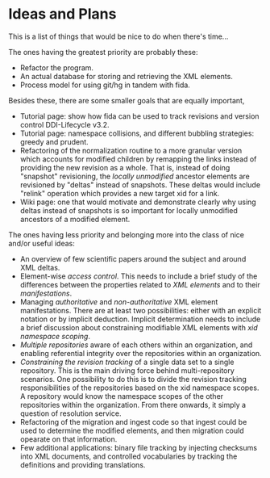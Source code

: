 # Ideas and Plans #

This is a list of things that would be nice to do when there's time...

The ones having the greatest priority are probably these:

  * Refactor the program.
  * An actual database for storing and retrieving the XML elements.
  * Process model for using git/hg in tandem with fida.

Besides these, there are some smaller goals that are equally important,
  * Tutorial page: show how fida can be used to track revisions and version control DDI-Lifecycle v3.2.
  * Tutorial page: namespace collisions, and different bubbling strategies: greedy and prudent.
  * Refactoring of the normalization routine to a more granular version which accounts for modified children by remapping the links instead of providing the new revision as a whole. That is, instead of doing "snapshot" revisioning, the _locally unmodified_ ancestor elements are revisioned by "deltas" instead of snapshots. These deltas would include "relink" operation which provides a new target xid for a link.
  * Wiki page: one that would motivate and demonstrate clearly why using deltas instead of snapshots is so important for locally unmodified ancestors of a modified element.

The ones having less priority and belonging more into the class of nice and/or useful ideas:

  * An overview of few scientific papers around the subject and around XML deltas.
  * Element-wise _access control_. This needs to include a brief study of the differences between the properties related to _XML elements_ and to their _manifestations_.
  * Managing _authoritative_ and _non-authoritative_ XML element manifestations. There are at least two possibilities: either with an explicit notation or by implicit deduction. Implicit determination needs to include a brief discussion about constraining modifiable XML elements with _xid namespace scoping_.
  * _Multiple repositories_ aware of each others within an organization, and enabling referential integrity over the repositories within an organization.
  * _Constraining the revision tracking_ of a single data set to a single repository. This is the main driving force behind multi-repository scenarios. One possibility to do this is to divide the revision tracking responsibilities of the repositories based on the xid namespace scopes. A repository would know the namespace scopes of the other repositories within the organization. From there onwards, it simply a question of resolution service.
  * Refactoring of the migration and ingest code so that ingest could be used to determine the modified elements, and then migration could opearate on that information.
  * Few additional applications: binary file tracking by injecting checksums into XML documents, and controlled vocabularies by tracking the definitions and providing translations.
